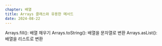 ```yaml
---
chapter: 배열
title: Arrays 클래스와 유용한 메서드
date: 2024-08-22
---
```

Arrays.fill(): 배열 채우기
Arrays.toString(): 배열을 문자열로 변환
Arrays.asList(): 배열을 리스트로 변환